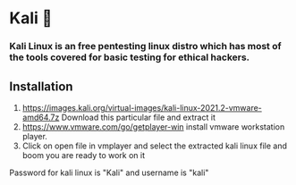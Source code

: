 

# Kali 🐉

### Kali Linux is an free pentesting linux distro which has most of the tools covered for basic testing for ethical hackers. 

## Installation 

1. https://images.kali.org/virtual-images/kali-linux-2021.2-vmware-amd64.7z  Download this particular file and extract it
2. https://www.vmware.com/go/getplayer-win install vmware workstation player.
3. Click on open file in vmplayer and select the extracted kali linux file and boom you are ready to work on it

Password for kali linux is "Kali" and username is "kali"
